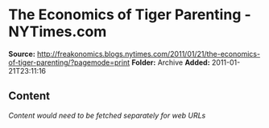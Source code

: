 # The Economics of Tiger Parenting - NYTimes.com

**Source:** http://freakonomics.blogs.nytimes.com/2011/01/21/the-economics-of-tiger-parenting/?pagemode=print
**Folder:** Archive
**Added:** 2011-01-21T23:11:16




## Content
*Content would need to be fetched separately for web URLs*
